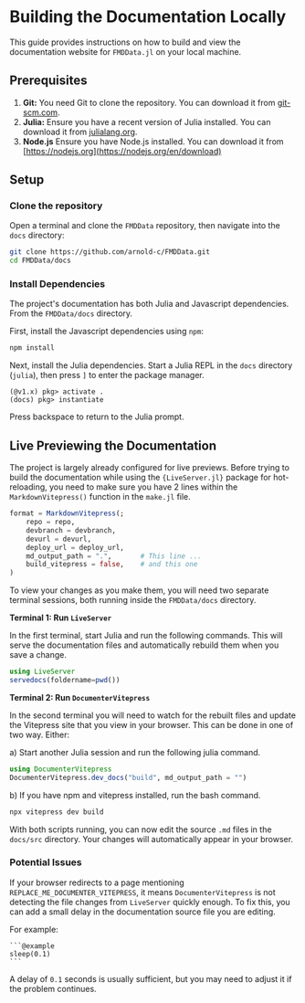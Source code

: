 # Building the Documentation Locally

This guide provides instructions on how to build and view the documentation website for `FMDData.jl` on your local machine.

## Prerequisites

1.  **Git:** You need Git to clone the repository. You can download it from [git-scm.com](https://git-scm.com/downloads).
2.  **Julia:** Ensure you have a recent version of Julia installed. You can download it from [julialang.org](https://julialang.org/downloads/).
3. **Node.js** Ensure you have Node.js installed. You can download it from [https://nodejs.org](https://nodejs.org/en/download)

## Setup

### Clone the repository

Open a terminal and clone the `FMDData` repository, then navigate into the `docs` directory:

```bash
git clone https://github.com/arnold-c/FMDData.git
cd FMDData/docs
```

### Install Dependencies

The project's documentation has both Julia and Javascript dependencies.
From the `FMDData/docs` directory.

First, install the Javascript dependencies using `npm`:

```bash
npm install
```

Next, install the Julia dependencies.
Start a Julia REPL in the `docs` directory (`julia`), then press `]` to enter the package manager.

```julia-repl
(@v1.x) pkg> activate .
(docs) pkg> instantiate
```

Press backspace to return to the Julia prompt.

## Live Previewing the Documentation

The project is largely already configured for live previews.
Before trying to build the documentation while using the `{LiveServer.jl}` package for hot-reloading, you need to make sure you have 2 lines within the `MarkdownVitepress()` function in the `make.jl` file.

```julia
format = MarkdownVitepress(;
    repo = repo,
    devbranch = devbranch,
    devurl = devurl,
    deploy_url = deploy_url,
    md_output_path = ".",       # This line ...
    build_vitepress = false,    # and this one
)
```

To view your changes as you make them, you will need two separate terminal sessions, both running inside the `FMDData/docs` directory.

**Terminal 1: Run `LiveServer`**

In the first terminal, start Julia and run the following commands.
This will serve the documentation files and automatically rebuild them when you save a change.

```julia
using LiveServer
servedocs(foldername=pwd())
```

**Terminal 2: Run `DocumenterVitepress`**

In the second terminal you will need to watch for the rebuilt files and update the Vitepress site that you view in your browser.
This can be done in one of two way.
Either:

a) Start another Julia session and run the following julia command.

```julia
using DocumenterVitepress
DocumenterVitepress.dev_docs("build", md_output_path = "")
```

b) If you have npm and vitepress installed, run the bash command.

```bash
npx vitepress dev build
```

With both scripts running, you can now edit the source `.md` files in the `docs/src` directory.
Your changes will automatically appear in your browser.

### Potential Issues

If your browser redirects to a page mentioning `REPLACE_ME_DOCUMENTER_VITEPRESS`, it means `DocumenterVitepress` is not detecting the file changes from `LiveServer` quickly enough. To fix this, you can add a small delay in the documentation source file you are editing.

For example:

````
```@example
sleep(0.1)
```
````

A delay of `0.1` seconds is usually sufficient, but you may need to adjust it if the problem continues.
